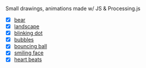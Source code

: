 Small drawings, animations made w/ JS & Processing.js

 - [x] [bear](https://codepen.io/o_rvalho/pen/QBNNYm)
 - [x] [landscape](https://codepen.io/o_rvalho/pen/ajZNdG)
 - [x] [blinking dot](https://codepen.io/o_rvalho/pen/ajZJmB)
 - [x] [bubbles](https://codepen.io/o_rvalho/pen/ZjpeRb)
 - [x] [bouncing ball](https://codepen.io/o_rvalho/pen/GBjvJO)
 - [x] [smiling face](https://codepen.io/o_rvalho/pen/vayPWY)
 - [x] [heart beats](https://codepen.io/o_rvalho/pen/EpWKKP)
